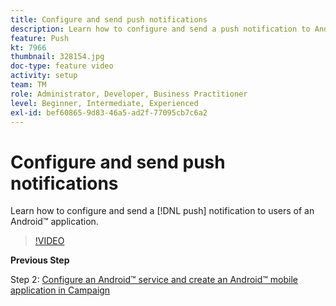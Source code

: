 ```yaml
---
title: Configure and send push notifications
description: Learn how to configure and send a push notification to Android™ app users.
feature: Push
kt: 7966
thumbnail: 328154.jpg
doc-type: feature video
activity: setup
team: TM
role: Administrator, Developer, Business Practitioner
level: Beginner, Intermediate, Experienced
exl-id: bef60865-9d83-46a5-ad2f-77095cb7c6a2
---
```

# Configure and send push notifications  

Learn how to configure and send a [!DNL push] notification to users of an Android™ application.

>[!VIDEO](https://video.tv.adobe.com/v/328154?quality=12)

**Previous Step**

Step 2: [Configure an Android™ service and create an Android™ mobile application in Campaign](/help/tutorial-get-started-with-push-notifications-for-android/configure-an-android-service-in-campaign.md)
